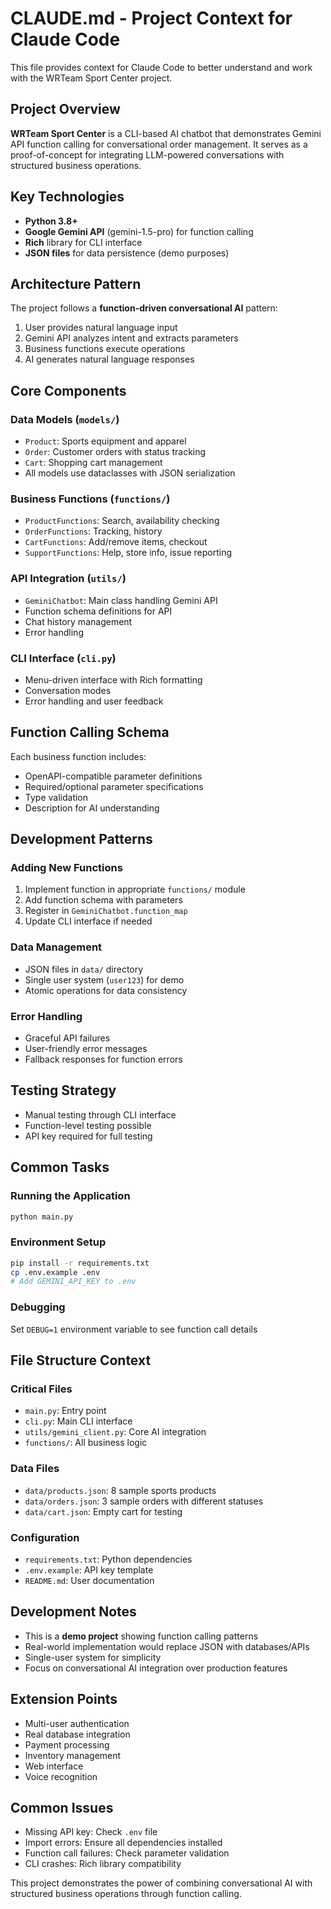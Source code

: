 # CLAUDE.md - Project Context for Claude Code

This file provides context for Claude Code to better understand and work with the WRTeam Sport Center project.

## Project Overview
**WRTeam Sport Center** is a CLI-based AI chatbot that demonstrates Gemini API function calling for conversational order management. It serves as a proof-of-concept for integrating LLM-powered conversations with structured business operations.

## Key Technologies
- **Python 3.8+**
- **Google Gemini API** (gemini-1.5-pro) for function calling
- **Rich** library for CLI interface
- **JSON files** for data persistence (demo purposes)

## Architecture Pattern
The project follows a **function-driven conversational AI** pattern:
1. User provides natural language input
2. Gemini API analyzes intent and extracts parameters
3. Business functions execute operations
4. AI generates natural language responses

## Core Components

### Data Models (`models/`)
- `Product`: Sports equipment and apparel
- `Order`: Customer orders with status tracking
- `Cart`: Shopping cart management
- All models use dataclasses with JSON serialization

### Business Functions (`functions/`)
- `ProductFunctions`: Search, availability checking
- `OrderFunctions`: Tracking, history
- `CartFunctions`: Add/remove items, checkout
- `SupportFunctions`: Help, store info, issue reporting

### API Integration (`utils/`)
- `GeminiChatbot`: Main class handling Gemini API
- Function schema definitions for API
- Chat history management
- Error handling

### CLI Interface (`cli.py`)
- Menu-driven interface with Rich formatting
- Conversation modes
- Error handling and user feedback

## Function Calling Schema
Each business function includes:
- OpenAPI-compatible parameter definitions
- Required/optional parameter specifications
- Type validation
- Description for AI understanding

## Development Patterns

### Adding New Functions
1. Implement function in appropriate `functions/` module
2. Add function schema with parameters
3. Register in `GeminiChatbot.function_map`
4. Update CLI interface if needed

### Data Management
- JSON files in `data/` directory
- Single user system (`user123`) for demo
- Atomic operations for data consistency

### Error Handling
- Graceful API failures
- User-friendly error messages
- Fallback responses for function errors

## Testing Strategy
- Manual testing through CLI interface
- Function-level testing possible
- API key required for full testing

## Common Tasks

### Running the Application
```bash
python main.py
```

### Environment Setup
```bash
pip install -r requirements.txt
cp .env.example .env
# Add GEMINI_API_KEY to .env
```

### Debugging
Set `DEBUG=1` environment variable to see function call details

## File Structure Context

### Critical Files
- `main.py`: Entry point
- `cli.py`: Main CLI interface
- `utils/gemini_client.py`: Core AI integration
- `functions/`: All business logic

### Data Files
- `data/products.json`: 8 sample sports products
- `data/orders.json`: 3 sample orders with different statuses
- `data/cart.json`: Empty cart for testing

### Configuration
- `requirements.txt`: Python dependencies
- `.env.example`: API key template
- `README.md`: User documentation

## Development Notes
- This is a **demo project** showing function calling patterns
- Real-world implementation would replace JSON with databases/APIs
- Single-user system for simplicity
- Focus on conversational AI integration over production features

## Extension Points
- Multi-user authentication
- Real database integration
- Payment processing
- Inventory management
- Web interface
- Voice recognition

## Common Issues
- Missing API key: Check `.env` file
- Import errors: Ensure all dependencies installed
- Function call failures: Check parameter validation
- CLI crashes: Rich library compatibility

This project demonstrates the power of combining conversational AI with structured business operations through function calling.
